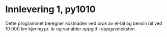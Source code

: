 # Innlevering 1, py1010
Dette programmet beregner kostnaden ved bruk av el-bil og bensin bil ved 10 000 km kjøring pr. år og variabler oppgitt i oppgaveteksten
